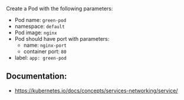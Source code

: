 Create a Pod with the following parameters:

- Pod name: `green-pod`
- namespace: `default`
- Pod image: `nginx`
- Pod should have port with parameters:
  - name: `nginx-port`
  - container port: `80`
- label: `app: green-pod`


## Documentation:
- https://kubernetes.io/docs/concepts/services-networking/service/
